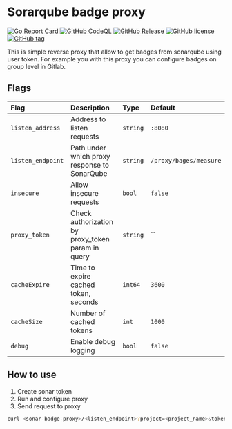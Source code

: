# Sorarqube badge proxy
[![Go Report Card](https://goreportcard.com/badge/github.com/shdubna/sonar-badge-proxy)](https://goreportcard.com/report/github.com/shdubna/sonar-badge-proxy)
[![GitHub CodeQL](https://github.com/shdubna/sonar-badge-proxy/workflows/CodeQL/badge.svg)](https://github.com/shdubna/sonar-badge-proxy/actions?query=workflow%3CodeQL)
[![GitHub Release](https://github.com/shdubna/sonar-badge-proxy/workflows/Release/badge.svg)](https://github.com/shdubna/sonar-badge-proxy/actions?query=workflow%3ARelease)
[![GitHub license](https://img.shields.io/github/license/shdubna/sonar-badge-proxy.svg)](https://github.com/shdubna/sonar-badge-proxy/blob/main/LICENSE)
[![GitHub tag](https://img.shields.io/github/v/tag/shdubna/sonar-badge-proxy?label=latest)](https://github.com/shdubna/sonar-badge-proxy/releases)

This is simple reverse proxy that allow to get badges from sonarqube using user token. 
For example you with this proxy you can configure badges on group level in Gitlab.

## Flags
| Flag              | Description                                       | Type     | Default                |
|:------------------|:--------------------------------------------------|:---------|:-----------------------| 
| `listen_address`  | Address to listen requests                        | `string` | `:8080`                |
| `listen_endpoint` | Path under which proxy response to SonarQube      | `string` | `/proxy/bages/measure` |
| `insecure`        | Allow insecure requests                           | `bool`   | `false`                |
| `proxy_token`     | Check authorization by proxy_token param in query | `string` | ``                     |
| `cacheExpire`     | Time to expire cached token, seconds              | `int64`  | `3600`                 |
| `cacheSize`       | Number of cached tokens                           | `int`    | `1000`                 |
| `debug`           | Enable debug logging                              | `bool`   | `false `               |

## How to use
1. Create sonar token
2. Run and configure proxy
3. Send request to proxy
  ```bash
  curl <sonar-badge-proxy>/<listen_endpoint>?project=<project_name>&token=<sonar user token>&metric=alert_status
  ```

